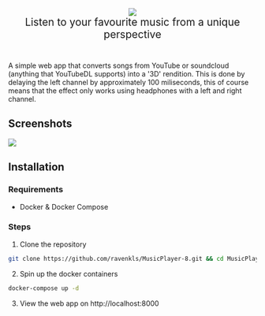 <div style="text-align: center">
    <img src="https://i.imgur.com/z0Ltyxq.png">
    <p style="font-size: 1.5em; margin-top: 0; margin-bottom: 2em;">Listen to your favourite music from a unique perspective</p>
</div>

A simple web app that converts songs from YouTube or soundcloud (anything that YouTubeDL supports) into a '3D'
rendition. This is done by delaying the left channel by approximately 100 miliseconds, this of course means that the
effect only works using headphones with a left and right channel.

## Screenshots
<img src="https://i.imgur.com/XuGJdHK.png">

## Installation

### Requirements
 - Docker & Docker Compose

### Steps

1. Clone the repository
```bash
git clone https://github.com/ravenkls/MusicPlayer-8.git && cd MusicPlayer-8
```

2. Spin up the docker containers
```bash
docker-compose up -d
```

3. View the web app on http://localhost:8000